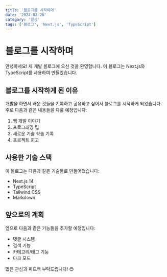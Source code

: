 ```yaml
---
title: '블로그를 시작하며'
date: '2024-03-26'
category: '일상'
tags: ['블로그', 'Next.js', 'TypeScript']
---
```


# 블로그를 시작하며

안녕하세요! 제 개발 블로그에 오신 것을 환영합니다.
이 블로그는 Next.js와 TypeScript를 사용하여 만들었습니다.

## 블로그를 시작하게 된 이유

개발을 하면서 배운 것들을 기록하고 공유하고 싶어서 블로그를 시작하게 되었습니다.
주로 다음과 같은 내용들을 다룰 예정입니다:

1. 웹 개발 이야기
2. 프로그래밍 팁
3. 새로운 기술 학습 기록
4. 프로젝트 회고

## 사용한 기술 스택

이 블로그는 다음과 같은 기술들로 만들어졌습니다:

- Next.js 14
- TypeScript
- Tailwind CSS
- Markdown

## 앞으로의 계획

앞으로 다음과 같은 기능들을 추가할 예정입니다:

- 댓글 시스템
- 검색 기능
- 카테고리/태그 기능
- 다크 모드

많은 관심과 피드백 부탁드립니다! 😊 